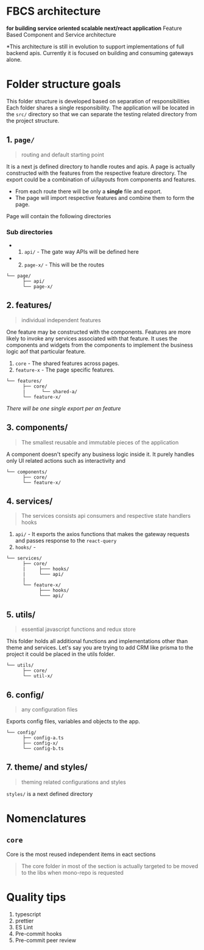 # FBCS architecture

**for building service oriented scalable next/react application**
Feature Based Component and Service architecture

\*This architecture is still in evolution to support implementations of full backend apis. Currently it is focused on building and consuming gateways alone.

# Folder structure goals

This folder structure is developed based on separation of responsibilities
Each folder shares a single responsibility. The application will be located in the `src/` directory so that we can separate the testing related directory from the project structure.

## 1. `page/`

> routing and default starting point

It is a next js defined directory to handle routes and apis. A page is actually constructed with the features from the respective feature directory. The export could be a combination of ui/layouts from components and features.

- From each route there will be only a **single** file and export.
- The page will import respective features and combine them to form the page.

Page will contain the following directories

### Sub directories

- 1. `api/` - The gate way APIs will be defined here
- 2. `page-x/` - This will be the routes

```
└── page/
      ├── api/
      └── page-x/
```

## 2. features/

> individual independent features

One feature may be constructed with the components. Features are more likely to invoke any services associated with that feature. It uses the components and widgets from the components to implement the business logic aof that particular feature.

1. `core` - The shared features across pages.
2. `feature-x` - The page specific features.

```
└── features/
      ├── core/
      |      └── shared-a/
      └── feature-x/
```

_There will be one single export per an feature_

## 3. components/

> The smallest reusable and immutable pieces of the application

A component doesn't specify any business logic inside it. It purely handles only UI related actions such as interactivity and

```
└── components/
      ├── core/
      └── feature-x/
```

## 4. services/

> The services consists api consumers and respective state handlers hooks

1. `api/` - It exports the axios functions that makes the gateway requests and passes response to the `react-query`
2. `hooks/` -

```
└── services/
      ├── core/
      |     ├─── hooks/
      |     └─── api/
      |
      └── feature-x/
            ├─── hooks/
            └─── api/
```

## 5. utils/

> essential javascript functions and redux store

This folder holds all additional functions and implementations other than theme and services. Let's say you are trying to add CRM like prisma to the project it could be placed in the utils folder.

```
└── utils/
      ├── core/
      └── util-x/
```

## 6. config/

> any configuration files

Exports config files, variables and objects to the app.

```
└── config/
      ├── config-a.ts
      ├── config-x/
      └── config-b.ts
```

## 7. theme/ and styles/

> theming related configurations and styles

`styles/` is a next defined directory

# Nomenclatures

## `core`

Core is the most reused independent items in eact sections

> The core folder in most of the section is actually targeted to be moved to the libs when mono-repo is requested

# Quality tips

1.  typescript
2.  prettier
3.  ES Lint
4.  Pre-commit hooks
5.  Pre-commit peer review
